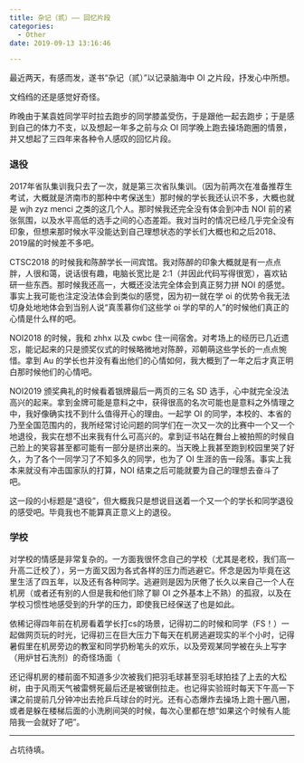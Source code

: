```yaml
---
title: 杂记（贰）—— 回忆片段
categories:
  - Other
date: 2019-09-13 13:16:46

---
```


最近两天，有感而发，遂书“杂记（贰）”以记录脑海中 OI 之片段，抒发心中所想。

<!--more-->

文绉绉的还是感觉好奇怪。

昨晚由于某袁姓同学平时拉去跑步的同学膝盖受伤，于是跟他一起去跑步；于是感到自己的体力不支，以及想起一年多之前与众 OI 同学晚上跑去操场跑圈的情景，并又想起了三四年来各种令人感叹的回忆片段。

### 退役

2017年省队集训我只去了一次，就是第三次省队集训。（因为前两次在准备推荐生考试，大概就是济南市的那种中考保送生）那时候的学长我还认识不多，大概也就是 wjh zyz menci 之类的这几个人。那时候我还完全没有体会到冲击 NOI 前的紧张氛围，以及水平高低的选手之间的心态差距。我对当时的情况已经几乎完全没有印象，但想来那时候水平没能达到自己理想状态的学长们大概也和之后2018、2019届的时候差不多吧。

CTSC2018 的时候我和陈醉学长一间宾馆。我对陈醉的印象大概就是有一点点胖，人很和蔼，说话很有趣，电脑长宽比是 2:1（并因此代码写得很宽），喜欢钻研一些东西。那时候我还高一，大概还没法完全体会到真正努力拼 NOI 的感觉。事实上我可能也注定没法体会到类似的感觉，因为初一就在学 oi 的优势令我无法切身处地地体会到当别人说“真羡慕你们这些学 oi 学的早的人”的时候他们真正的心情是什么样的吧。

NOI2018 的时候，我和 zhhx 以及 cwbc 住一间宿舍。对考场上的经历已几近遗忘，能记起来的只是颁奖仪式的时候略微地对陈醉，邓朝萌这些学长的一点点惋惜。拿到 Au 的学长也并没有看出他们的心情如何，我大概到了一年之后才真正明白那时候他们的心情吧。

NOI2019 颁奖典礼的时候看着银牌最后一两页的三名 SD 选手，心中就完全没法高兴的起来。拿到金牌可能是意料之中，获得很高的名次可能也是意料之外情理之中，我好像确实找不到什么值得开心的理由。一起学 OI 的同学，本校的、本省的乃至全国范围内的，我所经常讨论问题的同学们在一次又一次的比赛中一个又一个地退役，我实在想不出来我有什么可高兴的。拿到证书站在舞台上被拍照的时候自己脸上的笑容甚至都可能有一部分是挤出来的。当天晚上我甚至跑到校园里哭了好久，为了各个一同学习了不知多久的同学，也为了 OI 生涯的告一段落。事实上我本来就没有冲击国家队的打算，NOI 结束之后可能就要为自己的理想去奋斗了吧。

这一段的小标题是“退役”，但大概我只是想说目送着一个又一个的学长和同学退役的感受吧。毕竟我也不能算真正意义上的退役。

### 学校

对学校的情感是非常复杂的。一方面我很怀念自己的学校（尤其是老校，我们高一升高二迁校了），另一方面又因为各式各样的压力而逃避它。怀念是因为毕竟在这里生活了四五年，以及还有各种同学。逃避则是因为厌倦了长久以来自己一个人在机房（或者还有别的人但是我和他们除了聊 OI 之外基本上不熟）的孤寂，以及在学校习惯性地感受到的升学的压力，即使我已经保送了也是如此。

依稀记得四年前在机房看着学长打cs的场景，记得初二的时候和同学（FS！）一起做网页玩的时光，记得初三在巨大压力下每天在机房逃避现实的半个小时，记得暑假里在机房旁边的教室和同学扔粉笔头的欢乐，以及旁观某同学被在头上写字（用炉甘石洗剂）的奇怪场面（

还记得机房的楼前面不知道多少次被我们把羽毛球甚至羽毛球拍挂了上去的大松树，由于风雨天气被雷劈死最后还是被锯倒拉走。也记得实验班时每天下午高一下课之前提前几分钟冲出去抢乒乓球台的时光。还有心态爆炸去操场上跑十圈八圈，或者是躲在楼梯后面的小洗刷间哭的时候，每次心里都在想“如果这个时候有人能陪我一会就好了吧”。

---

占坑待填。